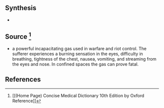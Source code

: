 ## Synthesis
- 
## Source [^1]
- a powerful incapacitating gas used in warfare and riot control. The sufferer experiences a burning sensation in the eyes, difficulty in breathing, tightness of the chest, nausea, vomiting, and streaming from the eyes and nose. In confined spaces the gas can prove fatal.
## References

[^1]: [[(Home Page) Concise Medical Dictionary 10th Edition by Oxford Reference]]